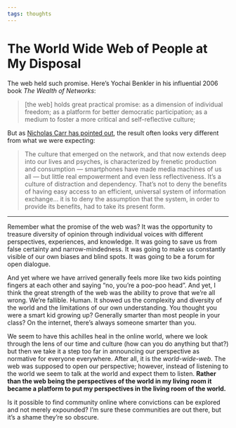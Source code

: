 ```yaml
---
tags: thoughts
---
```


# The World Wide Web of People at My Disposal

The web held such promise. Here’s Yochai Benkler in his influential 2006 book *The Wealth of Networks*:

> [the web] holds great practical promise: as a dimension of individual freedom; as a platform for better democratic participation; as a medium to foster a more critical and self-reflective culture; 

But as [Nicholas Carr has pointed out](http://www.roughtype.com/?p=8113), the result often looks very different from what we were expecting:

> The culture that emerged on the network, and that now extends deep into our lives and psyches, is characterized by frenetic production and consumption — smartphones have made media machines of us all — but little real empowerment and even less reflectiveness. It’s a culture of distraction and dependency.  That’s not to deny the benefits of having easy access to an efficient, universal system of information exchange... it is to deny the assumption that the system, in order to provide its benefits, had to take its present form.

---

Remember what the promise of the web was? It was the opportunity to treasure diversity of opinion through individual voices with different perspectives, experiences, and knowledge. It was going to save us from false certainty and narrow-mindedness. It was going to make us constantly visible of our own biases and blind spots. It was going to be a forum for open dialogue.

And yet where we have arrived generally feels more like two kids pointing fingers at each other and saying “no, you’re a poo-poo head”. And yet, I think the great strength of the web was the ability to prove that we’re all wrong. We’re fallible. Human. It showed us the complexity and diversity of the world and the limitations of our own understanding. You thought you were a smart kid growing up? Generally smarter than most people in your class? On the internet, there’s always someone smarter than you. 

We seem to have this achilles heal in the online world, where we look through the lens of our time and culture (how can you do anything but that?) but then we take it a step too far in announcing our perspective as normative for everyone everywhere. After all, it is the *world-wide-web*.  The web was supposed to open our perspective; however,  instead of listening to the world we seem to talk at the world and expect them to listen. **Rather than the web being the perspectives of the world in my living room it became a platform to put my perspectives in the living room of the world.**

Is it possible to find community online where convictions can be explored and not merely expounded? I’m sure these communities are out there, but it’s a shame they’re so obscure.
